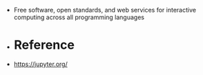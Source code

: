 - Free software, open standards, and web services for interactive computing across all programming languages
- # Reference
- https://jupyter.org/